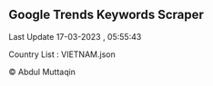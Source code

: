 

## Google Trends Keywords Scraper 
 
Last Update 17-03-2023 , 05:55:43

Country List :
VIETNAM.json



© Abdul Muttaqin 
